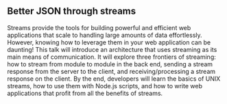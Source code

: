 ## Better JSON through streams
Streams provide the tools for building powerful and efficient web applications that scale to handling large amounts of data effortlessly. However, knowing how to leverage them in your web application can be daunting! This talk will introduce an architecture that uses streaming as its main means of communication. It will explore three frontiers of streaming: how to stream from module to module in the back end, sending a stream response from the server to the client, and receiving/processing a stream response on the client. By the end, developers will learn the basics of UNIX streams, how to use them with Node.js scripts, and how to write web applications that profit from all the benefits of streams.
